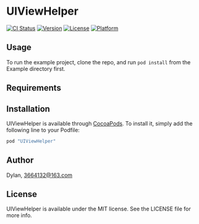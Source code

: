 # UIViewHelper

[![CI Status](http://img.shields.io/travis/Dylan/UIViewHelper.svg?style=flat)](https://travis-ci.org/Dylan/UIViewHelper)
[![Version](https://img.shields.io/cocoapods/v/UIViewHelper.svg?style=flat)](http://cocoapods.org/pods/UIViewHelper)
[![License](https://img.shields.io/cocoapods/l/UIViewHelper.svg?style=flat)](http://cocoapods.org/pods/UIViewHelper)
[![Platform](https://img.shields.io/cocoapods/p/UIViewHelper.svg?style=flat)](http://cocoapods.org/pods/UIViewHelper)

## Usage

To run the example project, clone the repo, and run `pod install` from the Example directory first.

## Requirements

## Installation

UIViewHelper is available through [CocoaPods](http://cocoapods.org). To install
it, simply add the following line to your Podfile:

```ruby
pod "UIViewHelper"
```

## Author

Dylan, 3664132@163.com

## License

UIViewHelper is available under the MIT license. See the LICENSE file for more info.
